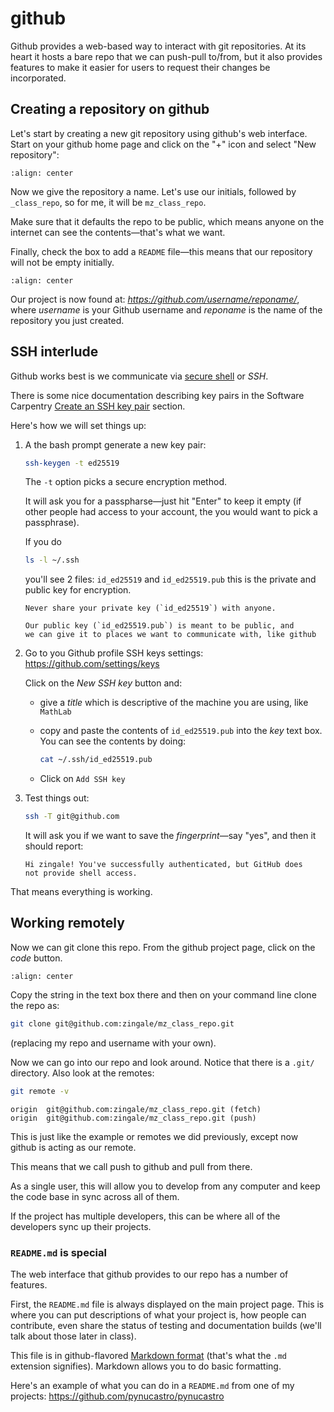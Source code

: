 # github

Github provides a web-based way to interact with git repositories.  At
its heart it hosts a bare repo that we can push-pull to/from, but it
also provides features to make it easier for users to request their
changes be incorporated.


## Creating a repository on github

Let's start by creating a new git repository using github's web interface.  Start
on your github home page and click on the "+" icon and select "New repository":

```{image} github-new.png
:align: center
```

Now we give the repository a name.  Let's use our initials, followed
by `_class_repo`, so for me, it will be `mz_class_repo`.

Make sure that it defaults the repo to be public, which means anyone on the internet
can see the contents&mdash;that's what we want.

Finally, check the box to add a `README` file&mdash;this means that our repository will
not be empty initially.

```{image} github-create.png
:align: center
```

Our project is now found at: *https://github.com/username/reponame/*,
where *username* is your Github username and *reponame* is the name of
the repository you just created.


## SSH interlude

Github works best is we communicate via [secure
shell](https://en.wikipedia.org/wiki/Secure_Shell) or *SSH*.

There is some nice documentation describing key pairs in the Software
Carpentry [Create an SSH key pair](https://swcarpentry.github.io/git-novice/07-github/index.html#3-ssh-background-and-setup)
section.

Here's how we will set things up:

1. A the bash prompt generate a new key pair:

   ```bash
   ssh-keygen -t ed25519
   ```

   The `-t` option picks a secure encryption method.

   It will ask you for a passpharse&mdash;just hit "Enter" to keep it
   empty (if other people had access to your account, the you would
   want to pick a passphrase).

   If you do

   ```bash
   ls -l ~/.ssh
   ```

   you'll see 2 files: `id_ed25519` and `id_ed25519.pub` this is
   the private and public key for encryption.

   ```{caution}
   Never share your private key (`id_ed25519`) with anyone.

   Our public key (`id_ed25519.pub`) is meant to be public, and
   we can give it to places we want to communicate with, like github
   ```

2. Go to you Github profile SSH keys settings: https://github.com/settings/keys

   Click on the *New SSH key* button and:

   * give a *title* which is descriptive of the machine you are using, like
     ``MathLab``

   * copy and paste the contents of `id_ed25519.pub` into the *key*
     text box.  You can see the contents by doing:

     ```bash
     cat ~/.ssh/id_ed25519.pub
     ```
     
   * Click on ``Add SSH key``

3. Test things out:

   ```bash
   ssh -T git@github.com
   ```

   It will ask you if we want to save the *fingerprint*&mdash;say "yes", and then
   it should report:

   ```
   Hi zingale! You've successfully authenticated, but GitHub does
   not provide shell access.
   ```

That means everything is working.


## Working remotely

Now we can git clone this repo.  From the github project page, click on the
*code* button.

```{image} github-clone.png
:align: center
```

Copy the string in the text box there and then on your command line clone
the repo as:

```bash
git clone git@github.com:zingale/mz_class_repo.git
```

(replacing my repo and username with your own).

Now we can go into our repo and look around.  Notice that there is a
`.git/` directory.  Also look at the remotes:

```bash
git remote -v
```

```
origin	git@github.com:zingale/mz_class_repo.git (fetch)
origin	git@github.com:zingale/mz_class_repo.git (push)
```

This is just like the example or remotes we did previously, except now
github is acting as our remote.

This means that we call push to github and pull from there.

As a single user, this will allow you to develop from any computer
and keep the code base in sync across all of them.

If the project has multiple developers, this can be where all of the
developers sync up their projects.


### `README.md` is special

The web interface that github provides to our repo has a number of features.

First, the `README.md` file is always displayed on the main project
page.  This is where you can put descriptions of what your project is,
how people can contribute, even share the status of testing and
documentation builds (we'll talk about those later in class).

This file is in github-flavored [Markdown
format](https://docs.github.com/en/get-started/writing-on-github/getting-started-with-writing-and-formatting-on-github/basic-writing-and-formatting-syntax)
(that's what the `.md` extension signifies).  Markdown allows you to
do basic formatting.

Here's an example of what you can do in a `README.md` from one of my
projects: https://github.com/pynucastro/pynucastro


